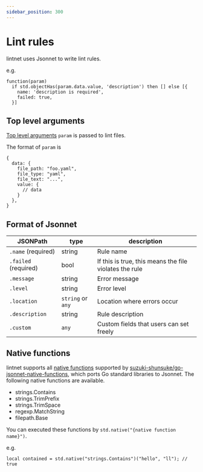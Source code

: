 ```yaml
---
sidebar_position: 300
---
```


# Lint rules

lintnet uses Jsonnet to write lint rules.

e.g.

```jsonnet
function(param)
  if std.objectHas(param.data.value, 'description') then [] else [{
    name: 'description is required',
    failed: true,
  }]
```

## Top level arguments

[Top level arguments](https://jsonnet.org/ref/language.html#top-level-arguments-tlas) `param` is passed to lint files.

The format of `param` is

```json5
{
  data: {
    file_path: "foo.yaml",
    file_type: "yaml",
    file_text: "...",
    value: {
      // data
    }
  },
}
```

## Format of Jsonnet

JSONPath | type | description
--- | --- | ---
`.name` (required) | string | Rule name
`.failed` (required) | bool | If this is true, this means the file violates the rule
`.message` | string | Error message
`.level` | string | Error level
`.location` | `string` or `any` | Location where errors occur
`.description` | string | Rule description
`.custom` | `any` | Custom fields that users can set freely

## Native functions

lintnet supports all [native functions](https://pkg.go.dev/github.com/google/go-jsonnet#NativeFunction) supported by [suzuki-shunsuke/go-jsonnet-native-functions](https://github.com/suzuki-shunsuke/go-jsonnet-native-functions), which ports Go standard libraries to Jsonnet.
The following native functions are available.

- strings.Contains
- strings.TrimPrefix
- strings.TrimSpace
- regexp.MatchString
- filepath.Base

You can executed these functions by `std.native("{native function name}")`.

e.g.

```jsonnet
local contained = std.native("strings.Contains")("hello", "ll"); // true
```
